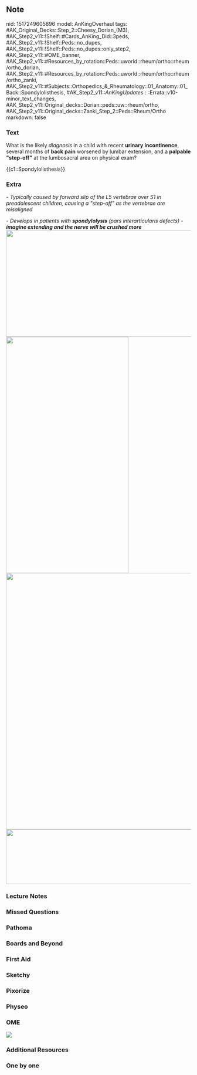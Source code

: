 ## Note
nid: 1517249605896
model: AnKingOverhaul
tags: #AK_Original_Decks::Step_2::Cheesy_Dorian_(M3), #AK_Step2_v11::!Shelf::#Cards_AnKing_Did::3peds, #AK_Step2_v11::!Shelf::Peds::no_dupes, #AK_Step2_v11::!Shelf::Peds::no_dupes::only_step2, #AK_Step2_v11::#OME_banner, #AK_Step2_v11::#Resources_by_rotation::Peds::uworld::rheum/ortho::rheum/ortho_dorian, #AK_Step2_v11::#Resources_by_rotation::Peds::uworld::rheum/ortho::rheum/ortho_zanki, #AK_Step2_v11::#Subjects::Orthopedics_&_Rheumatology::01_Anatomy::01_Back::Spondylolisthesis, #AK_Step2_v11::$AnKingUpdates::$Errata::v10-minor_text_changes, #AK_Step2_v11::Original_decks::Dorian::peds::uw::rheum/ortho, #AK_Step2_v11::Original_decks::Zanki_Step_2::Peds::Rheum/Ortho
markdown: false

### Text
What is the likely <i>diagnosis</i> in a child with recent
<b>urinary</b> <b>incontinence</b>, several months of <b>back</b>
<b>pain</b> worsened by lumbar extension, and a <b>palpable
"step-off"</b> at the lumbosacral area on physical exam?
<div>
  {{c1::Spondylolisthesis}}
</div>

### Extra
<i>- Typically caused by forward slip of the L5 vertebrae over S1
in preadolescent children, causing a "step-off" as the vertebrae
are misaligned</i>
<div>
  <div>
    <i>- Develops in patients with <b>spondylolysis</b> (pars
    interarticularis defects) - <b>imagine extending and the nerve
    will be crushed more</b></i>
  </div>
  <div>
    <div>
      <div>
        <i><img src="spondilolysthesis.jpg" class="" style=
        "height: 291px; width: 529px;"><img src=
        "paste-5671104882409473.jpg" class="" style=
        "height: 644px; width: 334px;"></i>
      </div>
    </div>
  </div>
</div>
<div>
  <div>
    <i><img class="" src="paste-276458454908931.jpg" style=
    "height: 699px; width: 529px;"></i>
  </div>
  <div>
    <i><img class="" src="paste-965766346178561.jpg" style=
    "height: 149px; width: 529px;"></i>
  </div>
</div>

### Lecture Notes


### Missed Questions


### Pathoma


### Boards and Beyond


### First Aid


### Sketchy


### Pixorize


### Physeo


### OME
<div class="ome-widget">
  <a href="https://onlinemeded.org?ref=anki"><img src=
  "_OME_AnkiFlashcards_General_7.png"></a>
</div>

### Additional Resources


### One by one


